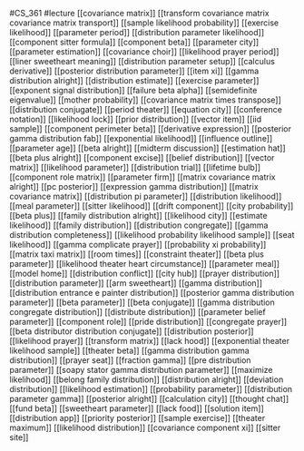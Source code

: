 #CS_361
#lecture
[[covariance matrix]]
[[transform covariance matrix covariance matrix transport]]
[[sample likelihood probability]]
[[exercise likelihood]]
[[parameter period]]
[[distribution parameter likelihood]]
[[component sitter formula]]
[[component beta]]
[[parameter city]]
[[parameter estimation]]
[[covariance choir]]
[[likelihood prayer period]]
[[liner sweetheart meaning]]
[[distribution parameter setup]]
[[calculus derivative]]
[[posterior distribution parameter]]
[[item xi]]
[[gamma distribution alright]]
[[distribution estimate]]
[[exercise parameter]]
[[exponent signal distribution]]
[[failure beta alpha]]
[[semidefinite eigenvalue]]
[[mother probability]]
[[covariance matrix times transpose]]
[[distribution conjugate]]
[[period theater]]
[[equation city]]
[[conference notation]]
[[likelihood lock]]
[[prior distribution]]
[[vector item]]
[[iid sample]]
[[component perimeter beta]]
[[derivative expression]]
[[posterior gamma distribution fab]]
[[exponential likelihood]]
[[influence outline]]
[[parameter age]]
[[beta alright]]
[[midterm discussion]]
[[estimation hat]]
[[beta plus alright]]
[[component excise]]
[[belief distribution]]
[[vector matrix]]
[[likelihood parameter]]
[[distribution trial]]
[[lifetime bulb]]
[[component role matrix]]
[[parameter firm]]
[[matrix covariance matrix alright]]
[[pc posterior]]
[[expression gamma distribution]]
[[matrix covariance matrix]]
[[distribution pi parameter]]
[[distribution likelihood]]
[[meal parameter]]
[[sitter likelihood]]
[[drift component]]
[[city probability]]
[[beta plus]]
[[family distribution alright]]
[[likelihood city]]
[[estimate likelihood]]
[[family distribution]]
[[distribution congregate]]
[[gamma distribution completeness]]
[[likelihood probability likelihood sample]]
[[seat likelihood]]
[[gamma complicate prayer]]
[[probability xi probability]]
[[matrix taxi matrix]]
[[room times]]
[[constraint theater]]
[[beta plus parameter]]
[[likelihood theater heart circumstance]]
[[parameter meal]]
[[model home]]
[[distribution conflict]]
[[city hub]]
[[prayer distribution]]
[[distribution parameter]]
[[arm sweetheart]]
[[gamma distribution]]
[[distribution entrance e painter distribution]]
[[posterior gamma distribution parameter]]
[[beta parameter]]
[[beta conjugate]]
[[gamma distribution congregate distribution]]
[[distribute distribution]]
[[parameter belief parameter]]
[[component role]]
[[pride distribution]]
[[congregate prayer]]
[[beta distributor distribution conjugate]]
[[distribution posterior]]
[[likelihood prayer]]
[[transform matrix]]
[[lack hood]]
[[exponential theater likelihood sample]]
[[theater beta]]
[[gamma distribution gamma distribution]]
[[prayer seat]]
[[fraction gamma]]
[[pre distribution parameter]]
[[soapy stator gamma distribution parameter]]
[[maximize likelihood]]
[[belong family distribution]]
[[distribution alright]]
[[deviation distribution]]
[[likelihood estimation]]
[[probability parameter]]
[[distribution parameter gamma]]
[[posterior alright]]
[[calculation city]]
[[thought chat]]
[[fund beta]]
[[sweetheart parameter]]
[[lack food]]
[[solution item]]
[[distribution app]]
[[priority posterior]]
[[sample exercise]]
[[theater maximum]]
[[likelihood distribution]]
[[covariance component xi]]
[[sitter site]]

